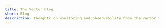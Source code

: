 ```yaml
---
title: The Vector blog
short: Blog
description: Thoughts on monitoring and observability from the Vector team
---
```

